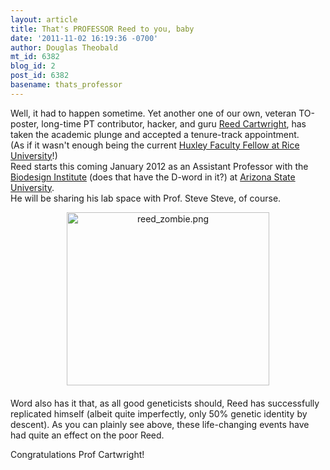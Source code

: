 ```yaml
---
layout: article
title: That's PROFESSOR Reed to you, baby
date: '2011-11-02 16:19:36 -0700'
author: Douglas Theobald
mt_id: 6382
blog_id: 2
post_id: 6382
basename: thats_professor
---
```

Well, it had to happen sometime.  Yet another one of our own, veteran TO-poster, long-time PT contributor, hacker, and guru [Reed Cartwright](http://scit.us), has taken the academic plunge and accepted a tenure-track appointment.  
(As if it wasn't enough being the current [Huxley Faculty Fellow at Rice University](http://eeb.rice.edu/faculty.html)!)  
Reed starts this coming January 2012 as an Assistant Professor with the [Biodesign Institute](http://www.biodesign.asu.edu/) (does that have the D-word in it?) at [Arizona State University](http://www.asu.edu/).  
He will be sharing his lab space with Prof. Steve Steve, of course.  

<img src="http://pandasthumb.org/dlt/reed_zombie.png" alt="reed_zombie.png" width="324" height="277" style="text-align: center; display: block; margin: 0 auto 20px;" class="mt-image-center" />

Word also has it that, as all good geneticists should, Reed has successfully replicated himself (albeit quite imperfectly, only 50% genetic identity by descent).
As you can plainly see above, these life-changing events have had quite an effect on the poor Reed.  

Congratulations Prof Cartwright!
